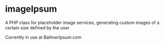 imageIpsum
==========

A PHP class for placeholder image services, generating custom images of a certain size defined by the user

Currently in use at BallmerIpsum.com
